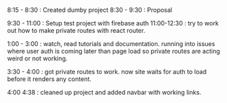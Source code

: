 8:15 - 8:30  : Created dumby project
8:30 - 9:30  : Proposal

9:30 - 11:00 : Setup test project with firebase auth 
11:00-12:30  : try to work out how to make private routes with react router.

1:00 - 3:00 : watch, read tutorials and documentation. running into issues where user auth is coming later than page load so private routes are acting weird or not working. 

3:30 - 4:00 : got private routes to work. now site waits for auth to load before it renders any content. 

4:00 4:38 : cleaned up project and added navbar with working links.